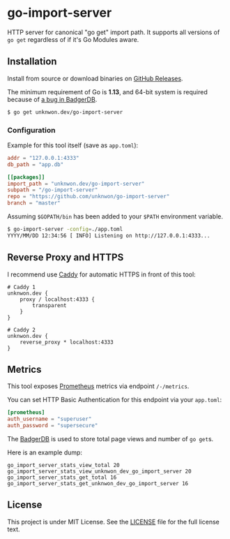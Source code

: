 # go-import-server

HTTP server for canonical "go get" import path. It supports all versions of `go get` regardless of if it's Go Modules aware.

## Installation

Install from source or download binaries on [GitHub Releases](https://github.com/unknwon/go-import-server/releases).

The minimum requirement of Go is **1.13**, and 64-bit system is required because of [a bug in BadgerDB](https://github.com/dgraph-io/badger/issues/953).

```sh
$ go get unknwon.dev/go-import-server
```

### Configuration

Example for this tool itself (save as `app.toml`):

```toml
addr = "127.0.0.1:4333"
db_path = "app.db"

[[packages]]
import_path = "unknwon.dev/go-import-server"
subpath = "/go-import-server"
repo = "https://github.com/unknwon/go-import-server"
branch = "master"
```

Assuming `$GOPATH/bin` has been added to your `$PATH` environment variable.

```sh
$ go-import-server -config=./app.toml
YYYY/MM/DD 12:34:56 [ INFO] Listening on http://127.0.0.1:4333...
```

## Reverse Proxy and HTTPS

I recommend use [Caddy](https://caddyserver.com) for automatic HTTPS in front of this tool:

```caddyfile
# Caddy 1
unknwon.dev {
    proxy / localhost:4333 {
        transparent
    }
}

# Caddy 2
unknwon.dev {
    reverse_proxy * localhost:4333
}
```

## Metrics

This tool exposes [Prometheus](https://prometheus.io/) metrics via endpoint `/-/metrics`.

You can set HTTP Basic Authentication for this endpoint via your `app.toml`:

```toml
[prometheus]
auth_username = "superuser"
auth_password = "supersecure"
```

The [BadgerDB](https://github.com/dgraph-io/badger) is used to store total page views and number of `go get`s.

Here is an example dump:

```
go_import_server_stats_view_total 20
go_import_server_stats_view_unknwon_dev_go_import_server 20
go_import_server_stats_get_total 16
go_import_server_stats_get_unknwon_dev_go_import_server 16
```

## License

This project is under MIT License. See the [LICENSE](LICENSE) file for the full license text.
